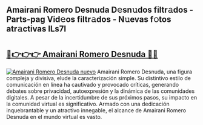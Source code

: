 ## Amairani Romero Desnuda D𝚎sn𝚞dos filtr𝚊dos - Parts-pag Vid𝚎os filtr𝚊dos - N𝚞evas f𝚘tos atr𝚊ctivas lLs7I

# <h2><a href="http://mbbs0w.tromn.icu/?c=Amairani+Romero+Desnuda">🔗👉👉👉 Amairani Romero Desnuda 🔗🔗</a></h2>

[![Amairani Romero Desnuda nuevo](https://i.imgur.com/pEAQMta.gif)](http://mbbs0w.tromn.icu/?c=Amairani+Romero+Desnuda)
Amairani Romero Desnuda, una figura compleja y divisiva, elude la caracterización simple. Su distintivo estilo de comunicación en línea ha cautivado y provocado críticas, generando debates sobre privacidad, autoexpresión y la dinámica de las comunidades digitales. A pesar de la incertidumbre de sus próximos pasos, su impacto en la comunidad virtual es significativo. Armado con una dedicación inquebrantable y un atractivo innegable, el alcance de Amairani Romero Desnuda en el mundo virtual es vasto.

